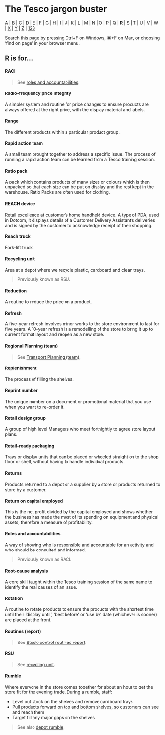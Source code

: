 # The Tesco jargon buster

[A](a.md) | [B](b.md) | [C](c.md) | [D](d.md) | [E](e.md) | [F](f.md) | [G](g.md) | [H](h.md) | [I](i.md) | [J](j.md) | [K](k.md) | [L](l.md) | [M](m.md) | [N](n.md) | [O](o.md) | [P](p.md) | [Q](q.md) | [**R**](r.md) | [S](s.md) | [T](t.md) | [U](u.md) | [V](v.md) | [W](w.md) | [X](x.md) | [Y](y.md) | [Z](z.md) | [123](123.md)

Search this page by pressing Ctrl+F on Windows, ⌘+F on Mac, or choosing ‘find on page’ in your browser menu.

## R is for…

#### RACI
> See [roles and accountabilities](#roles-and-accountabilities).

#### Radio-frequency price integrity
A simpler system and routine for price changes to ensure products are always offered at the right price, with the display material and labels.

#### Range
The different products within a particular product group.

#### Rapid action team
A small team brought together to address a specific issue. The process of running a rapid action team can be learned from a Tesco training session.

#### Ratio pack
A pack which contains products of many sizes or colours which is then unpacked so that each size can be put on display and the rest kept in the warehouse. Ratio Packs are often used for clothing.

#### REACH device
Retail excellence at customer’s home handheld device. A type of PDA, used in Dotcom, it displays details of a Customer Delivery Assistant’s deliveries and is signed by the customer to acknowledge receipt of their shopping.

#### Reach truck
Fork-lift truck.

#### Recycling unit
Area at a depot where we recycle plastic, cardboard and clean trays.
> Previously known as RSU.

#### Reduction
A routine to reduce the price on a product.

#### Refresh
A five-year refresh involves minor works to the store environment to last for five years. A 10-year refresh is a remodelling of the store to bring it up to current format layout and reopen as a new store.

#### Regional Planning (team)
> See [Transport Planning (team)](t.md#transport-planning-team).

#### Replenishment
The process of filling the shelves.

#### Reprint number
The unique number on a document or promotional material that you use when you want to re-order it.

#### Retail design group
A group of high level Managers who meet fortnightly to agree store layout plans.

#### Retail-ready packaging
Trays or display units that can be placed or wheeled straight on to the shop floor or shelf, without having to handle individual products.

#### Returns
Products returned to a depot or a supplier by a store or products returned to store by a customer.

#### Return on capital employed
This is the net profit divided by the capital employed and shows whether the business has made the most of its spending on equipment and physical assets, therefore a measure of profitability.

#### Roles and accountabilities
A way of showing who is responsible and accountable for an activity and who should be consulted and informed.
> Previously known as RACI.

#### Root-cause analysis
A core skill taught within the Tesco training session of the same name to identify the real causes of an issue.

#### Rotation
A routine to rotate products to ensure the products with the shortest time until their ‘display until’, ‘best before’ or ‘use by’ date (whichever is sooner) are placed at the front.

#### Routines (report)
> See [Stock-control routines report](s.md#stock-control-routines-report).

#### RSU
> See [recycling unit](r.md#recycling-unit).

#### Rumble
Where everyone in the store comes together for about an hour to get the store fit for the evening trade. During a rumble, staff:
- Level out stock on the shelves and remove cardboard trays
- Pull products forward on top and bottom shelves, so customers can see and reach them
- Target fill any major gaps on the shelves
> See also [depot rumble](d.md#depot-rumble).
